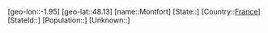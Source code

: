 ﻿---
location: [48.13,-1.95]
type: City
tags:
- geo/City


SpocWebEntityId: 32582
isDeleted: false
confidential: public

---
[geo-lon::-1.95]
[geo-lat::48.13]
[name::Montfort]
[State::]
[Country::[France](geo/Continent/Europe/France.md)]
[StateId::]
[Population::]
[Unknown::]

